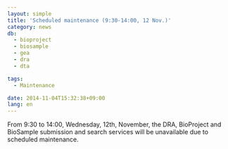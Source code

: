 ```yaml
---
layout: simple
title: 'Scheduled maintenance (9:30-14:00, 12 Nov.)'
category: news
db:
  - bioproject
  - biosample
  - gea
  - dra
  - dta

tags:
  - Maintenance

date: 2014-11-04T15:32:38+09:00
lang: en
---
```


From 9:30 to 14:00, Wednesday, 12th, November, the DRA, BioProject and BioSample submission and search services will be unavailable due to scheduled maintenance.
